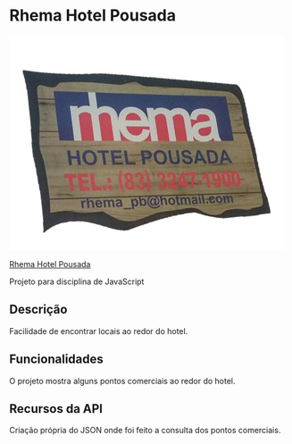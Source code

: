 # Rhema Hotel Pousada

<a href="https://github.com/adrianonna/projetoLM/blob/master/fotos/logo.png?raw=true" target="_blank"><img src="https://github.com/adrianonna/projetoLM/blob/master/fotos/logo.png?raw=true" alt="alt text" style="max-width:100%;"></a>

[Rhema Hotel Pousada](http://rhemahotelpousada.github.io)

Projeto para disciplina de JavaScript

## Descrição
Facilidade de encontrar locais ao redor do hotel.

## Funcionalidades
O projeto mostra alguns pontos comerciais ao redor do hotel.

## Recursos da API
Criação própria do JSON onde foi feito a consulta dos pontos comerciais.
